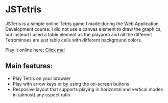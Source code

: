 # JSTetris

JSTeris is a simple online Tetris game I made during the Web Application Development course. I did not use a canvas element to draw the graphics, but instead I used a table element as the playarea and all the different Tetrominoes are just table cells with different background colors.

Play it online here: [Click me!](http://homes.jamk.fi/~m3063/jsTetris/)

## Main features:
- Play Tetris on your browser
- Play with arrow keys or by using the on-screen buttons
- Resposive layout that supports playing in horizontal and vertical modes in (almost) any aspect ratio